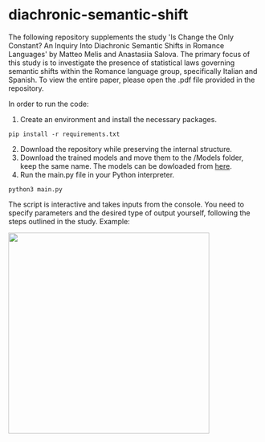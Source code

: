 # diachronic-semantic-shift
The following repository supplements the study 'Is Change the Only Constant? An Inquiry Into Diachronic Semantic Shifts in Romance Languages' by Matteo Melis and Anastasiia Salova. The primary focus of this study is to investigate the presence of statistical laws governing semantic shifts within the Romance language group, specifically Italian and Spanish. To view the entire paper, please open the .pdf file provided in the repository.

In order to run the code:
1. Create an environment and install the necessary packages. 
```
pip install -r requirements.txt
```
2. Download the repository while preserving the internal structure.
3. Download the trained models and move them to the /Models folder, keep the same name.
The models can be dowloaded from [here](https://zenodo.org/record/7977342).
4. Run the main.py file in your Python interpreter.
```
python3 main.py
```

The script is interactive and takes inputs from the console. You need to specify parameters and the desired type of output yourself, following the steps outlined in the study.
Example:

<img src="https://github.com/matteo-mls/diachronic-semantic-shift/assets/120482782/13acb311-0e6f-48d7-895f-930fc04d798e" width="400">
